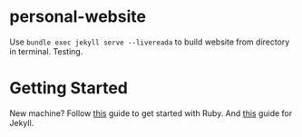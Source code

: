 # personal-website

Use `bundle exec jekyll serve --livereada` to build website from directory in terminal. Testing.

# Getting Started

New machine? Follow [this](https://jekyllrb.com/docs/installation/macos/) guide to get started with Ruby. And [this](https://jekyllrb.com/docs/) guide for Jekyll.
